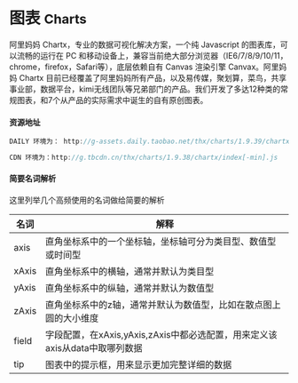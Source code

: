 # 图表  <small>Charts</small>

阿里妈妈 Chartx，专业的数据可视化解决方案，一个纯 Javascript 的图表库，可以流畅的运行在 PC 和移动设备上，兼容当前绝大部分浏览器（IE6/7/8/9/10/11，chrome，firefox，Safari等），底层依赖自有 Canvas 渲染引擎 Canvax。阿里妈妈 Chartx 目前已经覆盖了阿里妈妈所有产品，以及易传媒，聚划算，菜鸟，共享事业部，数据平台，kimi无线团队等兄弟部门的产品。我们开发了多达12种类的常规图表，和7个从产品的实际需求中诞生的自有原创图表。

#### 资源地址 

```js
DAILY 环境为： http://g-assets.daily.taobao.net/thx/charts/1.9.39/chartx/index[-min].js

CDN 环境为：http://g.tbcdn.cn/thx/charts/1.9.38/chartx/index[-min].js
```

<div bx-name="chart.spec.components/index/index"></div>

#### 简要名词解析

这里列举几个高频使用的名词做给简要的解析

<table class="table">
<thead>
    <tr><th>名词</th><th>解释</th></tr>
  </thead>
  <tbody>
    <tr>
        <td>axis</td>
        <td>直角坐标系中的一个坐标轴，坐标轴可分为类目型、数值型或时间型</td>
    </tr>
    <tr>
        <td>xAxis</td>
        <td>直角坐标系中的横轴，通常并默认为类目型</td>
    </tr>
    <tr>
        <td>yAxis</td>
        <td>直角坐标系中的纵轴，通常并默认为数值型</td>
    </tr>
    <tr>
        <td>zAxis</td>
        <td>直角坐标系中的z轴，通常并默认为数值型，比如在散点图上圆的大小维度</td>
    </tr>
    <tr>
        <td>field</td>
        <td>字段配置，在xAxis,yAxis,zAxis中都必选配置，用来定义该axis从data中取哪列数据</td>
    </tr>
    <tr>
        <td>tip</td>
        <td>图表中的提示框，用来显示更加完整详细的数据</td>
    </tr>
    </tbody>
 </table>